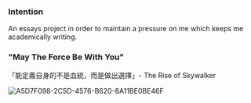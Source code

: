 ### Intention
An essays project in order to maintain a pressure on me  which keeps me academically writing.

### "May The Force Be With You"
「能定義自身的不是血統，而是做出選擇」- The Rise of Skywalker

![A5D7F098-2C5D-4576-B620-8A11BE0BE46F](https://github.com/user-attachments/assets/f2c7f285-e699-4629-9071-8f33f08db897)
